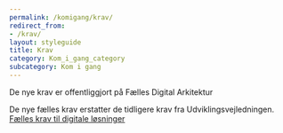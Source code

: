 ```yaml
---
permalink: /komigang/krav/
redirect_from:
- /krav/
layout: styleguide
title: Krav
category: Kom_i_gang_category
subcategory: Kom i gang
---
```

<div class="alert alert-warning " role="alert">
    <div class="alert-body">
        <p class="alert-heading">De nye krav er offentliggjort på Fælles Digital Arkitektur</p>
        <p class="alert-text">De nye fælles krav erstatter de tidligere krav fra Udviklingsvejledningen.<br/><a href="https://arkitektur.digst.dk/faelles-krav-til-digitale-loesninger" class="icon-link">Fælles krav til digitale løsninger<svg class="icon-svg"><use xlink:href="#open-in-new"></use></svg></a></p>
    </div>
</div>
